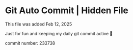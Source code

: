 # Git Auto Commit | Hidden File

This file was added Feb 12, 2025

Just for fun and keeping my daily git commit active 🤪

commit number: 233738
